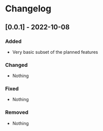 # Changelog

## [0.0.1] - 2022-10-08
### Added
- Very basic subset of the planned features

### Changed
- Nothing

### Fixed
- Nothing

### Removed
- Nothing
